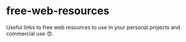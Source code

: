 # free-web-resources

Useful links to free web resources to use in your personal projects and commercial use 😍.
